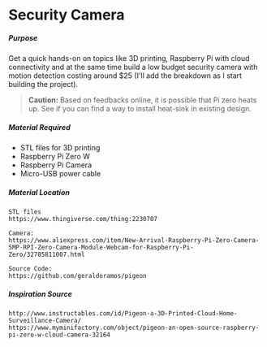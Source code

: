 # Security Camera

##### Purpose

Get a quick hands-on on topics like 3D printing, Raspberry Pi with cloud connectivity and at the same time build a low budget security camera with motion detection costing around $25 \(I'll add the breakdown as I start building the project\).

> **Caution:** Based on feedbacks online, it is possible that Pi zero heats up. See if you can find a way to install heat-sink in existing design.

##### Material Required

* STL files for 3D printing
* Raspberry Pi Zero W
* Raspberry Pi Camera
* Micro-USB power cable

##### Material Location

```
STL files
https://www.thingiverse.com/thing:2230707

Camera:
https://www.aliexpress.com/item/New-Arrival-Raspberry-Pi-Zero-Camera-5MP-RPI-Zero-Camera-Module-Webcam-for-Raspberry-Pi-Zero/32785811007.html

Source Code:
https://github.com/geraldoramos/pigeon
```

##### Inspiration Source

```
http://www.instructables.com/id/Pigeon-a-3D-Printed-Cloud-Home-Surveillance-Camera/
https://www.myminifactory.com/object/pigeon-an-open-source-raspberry-pi-zero-w-cloud-camera-32164
```



